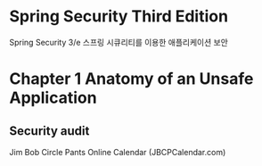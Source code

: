 # Spring Security Third Edition

Spring Security 3/e 스프링 시큐리티를 이용한 애플리케이션 보안

# Chapter 1 Anatomy of an Unsafe Application

## Security audit

Jim Bob Circle Pants Online Calendar (JBCPCalendar.com)
